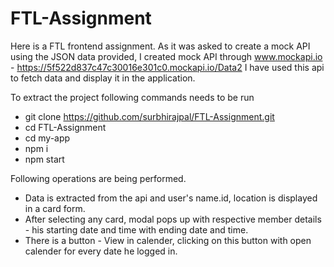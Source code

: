 
# FTL-Assignment

Here is a FTL frontend assignment.
As it was asked to create a mock API using the JSON data provided, I created mock API through www.mockapi.io - https://5f522d837c47c30016e301c0.mockapi.io/Data2
I have used this api to fetch data and display it in the application.

To extract the project following commands needs to be run

- git clone https://github.com/surbhirajpal/FTL-Assignment.git
- cd FTL-Assignment
- cd my-app
- npm i
- npm start

Following operations are being performed.
- Data is extracted from the api and user's name.id, location is displayed in a card form.
- After selecting any card, modal pops up with respective member details - his starting date and time with ending date and time.
- There is a button - View in calender, clicking on this button with open calender for every date he logged in.
